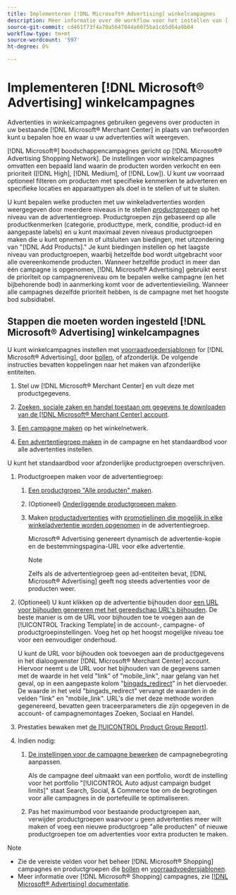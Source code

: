 ```yaml
---
title: Implementeren [!DNL Microsoft® Advertising] winkelcampagnes
description: Meer informatie over de workflow voor het instellen van [!DNL Microsoft® Advertising] winkelcampagnes.
source-git-commit: cd461f73f4a70a5647844a6075ba1c65d64a9b04
workflow-type: tm+mt
source-wordcount: '597'
ht-degree: 0%

---
```


# Implementeren [!DNL Microsoft® Advertising] winkelcampagnes

Advertenties in winkelcampagnes gebruiken gegevens over producten in uw bestaande [!DNL Microsoft® Merchant Center] in plaats van trefwoorden kunt u bepalen hoe en waar u uw advertenties wilt weergeven.

[!DNL Microsoft®] boodschappencampagnes gericht op [!DNL Microsoft® Advertising Shopping Network]. De instellingen voor winkelcampagnes omvatten een bepaald land waarin de producten worden verkocht en een prioriteit ([!DNL High], [!DNL Medium], of [!DNL Low]). U kunt uw voorraad optioneel filteren om producten met specifieke kenmerken te adverteren en specifieke locaties en apparaattypen als doel in te stellen of uit te sluiten.

U kunt bepalen welke producten met uw winkeladvertenties worden weergegeven door meerdere niveaus in te stellen *[productgroepen](/help/search-social-commerce/campaign-management/campaigns/product-group-about.md)* op het niveau van de advertentiegroep. Productgroepen zijn gebaseerd op alle productkenmerken (categorie, producttype, merk, conditie, product-id en aangepaste labels) en u kunt maximaal zeven niveaus productgroepen maken die u kunt opnemen in of uitsluiten van biedingen, met uitzondering van &quot;[!DNL Add Products].&quot; Je kunt biedingen instellen op het laagste niveau van productgroepen, waarbij hetzelfde bod wordt uitgebracht voor alle overeenkomende producten. Wanneer hetzelfde product in meer dan één campagne is opgenomen, [!DNL Microsoft® Advertising] gebruikt eerst de prioriteit op campagnereniveau om te bepalen welke campagne (en het bijbehorende bod) in aanmerking komt voor de advertentievieiling. Wanneer alle campagnes dezelfde prioriteit hebben, is de campagne met het hoogste bod subsidiabel.

## Stappen die moeten worden ingesteld [!DNL Microsoft® Advertising] winkelcampagnes

U kunt winkelcampagnes instellen met [voorraadvoedersjablonen](/help/search-social-commerce/campaign-management/inventory-feeds/inventory-feeds-about.md) for [!DNL Microsoft® Advertising], door [bollen](/help/search-social-commerce/campaign-management/bulksheets/bulksheet-about.md), of afzonderlijk. De volgende instructies bevatten koppelingen naar het maken van afzonderlijke entiteiten.

1. Stel uw [!DNL Microsoft® Merchant Center] en vult deze met productgegevens.

1. [Zoeken, sociale zaken en handel toestaan om gegevens te downloaden van de [!DNL Microsoft® Merchant Center] account](/help/search-social-commerce/campaign-management/accounts/merchant-account-manage.md).

1. [Een campagne maken](/help/search-social-commerce/campaign-management/campaigns/campaign-manage.md) op het winkelnetwerk.

1. [Een advertentiegroep maken](/help/search-social-commerce/campaign-management/campaigns/ad-group-manage.md) in de campagne en het standaardbod voor alle advertenties instellen.

U kunt het standaardbod voor afzonderlijke productgroepen overschrijven.

1. Productgroepen maken voor de advertentiegroep:

   1. [Een productgroep &quot;Alle producten&quot; maken](/help/search-social-commerce/campaign-management/campaigns/product-group-manage.md).

   1. (Optioneel) [Onderliggende productgroepen maken](/help/search-social-commerce/campaign-management/campaigns/product-group-manage.md).

   1. Maken [productadvertenties](/help/search-social-commerce/campaign-management/campaigns/ad-manage.md) with [promotielijnen die mogelijk in elke winkeladvertentie worden opgenomen](/help/search-social-commerce/campaign-management/campaigns/product-group-settings-microsoft.md) in de advertentiegroep.

      Microsoft® Advertising genereert dynamisch de advertentie-kopie en de bestemmingspagina-URL voor elke advertentie.

      >[!NOTE]
      >
      >Zelfs als de advertentiegroep geen ad-entiteiten bevat, [!DNL Microsoft® Advertising] geeft nog steeds advertenties voor de producten weer.

1. (Optioneel) U kunt klikken op de advertentie bijhouden door [een URL voor bijhouden genereren met het gereedschap URL&#39;s bijhouden](/help/search-social-commerce/tools/click-tracking-url-generate.md). De beste manier is om de URL voor bijhouden toe te voegen aan de [!UICONTROL Tracking Template] in de account-, campagne- of productgroepinstellingen. Voeg het op het hoogst mogelijke niveau toe voor een eenvoudiger onderhoud.

   U kunt de URL voor bijhouden ook toevoegen aan de productgegevens in het dialoogvenster [!DNL Microsoft® Merchant Center] account. Hiervoor neemt u de URL voor het bijhouden van de gegevens samen met de waarde in het veld &quot;link&quot; of &quot;mobile_link&quot;, naar gelang van het geval, op in een aangepaste kolom &quot;[bingads_redirect](https://help.ads.microsoft.com/#apex/3/en/51084)&quot; in het diervoeder. De waarde in het veld &quot;bingads_redirect&quot; vervangt de waarden in de velden &quot;link&quot; en &quot;mobile_link&quot;. URL&#39;s die met deze methode worden gegenereerd, bevatten geen traceerparameters die zijn opgegeven in de account- of campagnemontages Zoeken, Sociaal en Handel.

1. Prestaties bewaken met [de [!UICONTROL Product Group Report]](/help/search-social-commerce/reports/management/basic-advanced/basic-advanced-report-generate.md).

1. Indien nodig:

   1. [De instellingen voor de campagne bewerken](/help/search-social-commerce/campaign-management/campaigns/campaign-manage.md) de campagnebegroting aanpassen.

      Als de campagne deel uitmaakt van een portfolio, wordt de instelling voor het portfolio &quot;[!UICONTROL Auto adjust campaign budget limits]&quot; staat Search, Social, &amp; Commerce toe om de begrotingen voor alle campagnes in de portefeuille te optimaliseren.

   1. Pas het maximumbod voor bestaande productgroepen aan, verwijder productgroepen waarvoor u geen advertenties meer wilt maken of voeg een nieuwe productgroep &quot;alle producten&quot; of nieuwe productgroepen toe om advertenties voor extra producten te maken.

>[!NOTE]
>
>* Zie de vereiste velden voor het beheer [!DNL Microsoft® Shopping] campagnes en productgroepen die [bollen](/help/search-social-commerce/campaign-management/bulksheets/bulksheet-data-formats/bulksheet-data-microsoft.md) en [voorraadvoedersjablonen](/help/search-social-commerce/campaign-management/inventory-feeds/ad-templates/template-microsoft-shopping.md).
>* Meer informatie over [!DNL Microsoft® Shopping] campagnes, zie [[!DNL Microsoft® Advertising] documentatie](https://help.ads.microsoft.com/#apex/3/en/50903).

